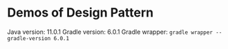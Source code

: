 # Demos of Design Pattern

Java version: 11.0.1
Gradle version: 6.0.1
Gradle wrapper: `gradle wrapper --gradle-version 6.0.1`
